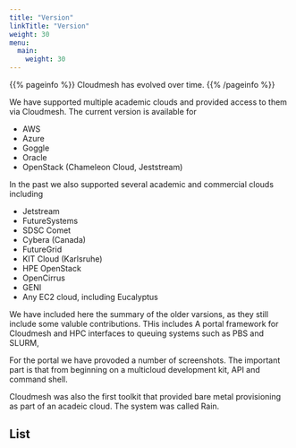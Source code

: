 ```yaml
---
title: "Version"
linkTitle: "Version"
weight: 30
menu:
  main:
    weight: 30
---
```


{{% pageinfo %}}
Cloudmesh has evolved over time.
{{% /pageinfo %}}

We have supported multiple academic clouds and provided access to them via Cloudmesh.
The current version is available for

* AWS
* Azure
* Goggle
* Oracle
* OpenStack (Chameleon Cloud, Jeststream) 

In the past we also supported several academic and commercial clouds including

* Jetstream
* FutureSystems
* SDSC Comet
* Cybera (Canada)
* FutureGrid
* KIT  Cloud (Karlsruhe)
* HPE OpenStack
* OpenCirrus
* GENI
* Any EC2 cloud, including Eucalyptus

We have included here the summary of the older varsions, as they still
include some valuble contributions. THis includes A portal framework
for Cloudmesh and HPC interfaces to queuing systems such as PBS and
SLURM,

For the portal we have provoded a number of screenshots. The important
part is that from beginning on a multicloud development kit, API and
command shell.

Cloudmesh was also the first toolkit that provided bare metal
provisioning as part of an acadeic cloud. The system was called Rain.

## List


